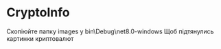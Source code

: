 # CryptoInfo

Скопіюйте папку images у bin\Debug\net8.0-windows
Щоб підтянулись картинки криптовалют
